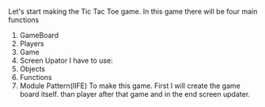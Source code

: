Let's start making the Tic Tac Toe game. In this game there will be four main functions
 1. GameBoard
 2. Players
 3. Game
 4. Screen Upator
I have to use:
 1. Objects
 2. Functions
 3. Module Pattern(IIFE)
To make this game. 
First I will create the game board itself.
than player after that game and in the end screen updater.
